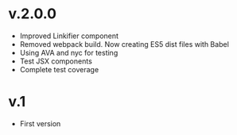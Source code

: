 # v.2.0.0

- Improved Linkifier component
- Removed webpack build. Now creating ES5 dist files with Babel
- Using AVA and nyc for testing
- Test JSX components
- Complete test coverage

# v.1

- First version
